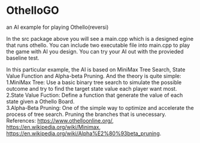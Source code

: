 # OthelloGO
an AI example for playing Othello(reversi)

In the src package above you will see a main.cpp which is a designed egine that runs othello.
You can include two executable file into main.cpp to play the game with AI you design. You can try your AI out with the provieded baseline test.

In this particular example, the AI is based on MiniMax Tree Search, State Value Function and Alpha-beta Pruning.
And the theory is quite simple:                                                                  
  1.MiniMax Tree: Use a basic binary tree search to simulate the possible outcome and try to find the target state value each player want most.   
  2.State Value Fuction: Define a function that generate the value of each state given a Othello Board.                                         
  3.Alpha-Beta Pruning: One of the simple way to optimize and accelerate the process of tree search. Pruning the branches that is unecessary. 
 References:  https://www.othelloonline.org/, https://en.wikipedia.org/wiki/Minimax, https://en.wikipedia.org/wiki/Alpha%E2%80%93beta_pruning.
